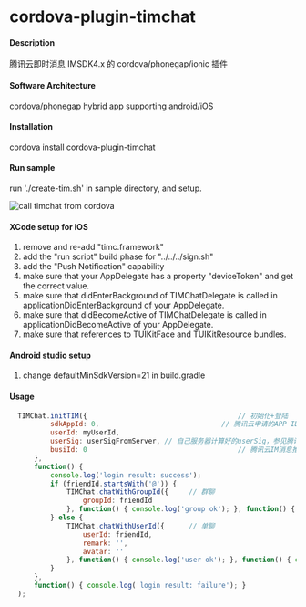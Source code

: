 # cordova-plugin-timchat

#### Description
腾讯云即时消息 IMSDK4.x 的 cordova/phonegap/ionic 插件

#### Software Architecture
cordova/phonegap hybrid app supporting android/iOS

#### Installation
cordova install cordova-plugin-timchat

#### Run sample
run './create-tim.sh' in sample directory, and setup.

![call timchat from cordova](https://meehealth.oss-cn-shanghai.aliyuncs.com/tim/3eyau6.gif "call timchat from cordova")

#### XCode setup for iOS

1. remove and re-add "timc.framework"
2. add the "run script" build phase for "../../../sign.sh"
3. add the "Push Notification" capability
4. make sure that your AppDelegate has a property "deviceToken" and get the correct value.
5. make sure that didEnterBackground of TIMChatDelegate is called in applicationDidEnterBackground of your AppDelegate.
6. make sure that didBecomeActive of TIMChatDelegate is called in applicationDidBecomeActive of your AppDelegate.
7. make sure that references to TUIKitFace and TUIKitResource bundles.

#### Android studio setup 
1. change defaultMinSdkVersion=21 in build.gradle

#### Usage

```javascript
  TIMChat.initTIM({										// 初始化+登陆
          sdkAppId: 0,								// 腾讯云申请的APP ID
          userId: myUserId,
          userSig: userSigFromServer, // 自己服务器计算好的userSig，参见腾讯云文档
          busiId: 0										// 腾讯云IM消息推送ID
      },
      function() {
          console.log('login result: success');
          if (friendId.startsWith('@')) {
              TIMChat.chatWithGroupId({		// 群聊
                  groupId: friendId
              }, function() { console.log('group ok'); }, function() { console.log('group fail'); });
          } else {
              TIMChat.chatWithUserId({		// 单聊
                  userId: friendId,
                  remark: '',
                  avatar: ''
              }, function() { console.log('user ok'); }, function() { console.log('user fail'); });
          }
      },
      function() { console.log('login result: failure'); }
  );
```